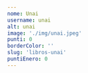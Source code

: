 ```yaml
---
nome: Unai
username: unai
alt: unai
image: './img/unai.jpeg'
punti: 0
borderColor: ''
slug: 'libros-unai'
puntiEnero: 0
---
```

